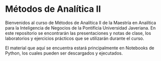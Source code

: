 # Métodos de Analítica II 

Bienvenidos al curso de Métodos de Analítica II de la Maestría en Analítica para la Inteligencia de Negocios de la Pontificia Universidad Javeriana. En este repositorio se encontrarán las presentaciones y notas de clase, los laboratorios y ejercicios prácticos que se utilizarán durante el curso. 

El material que aquí se encuentra estará principalmente en Notebooks de Python, los cuales pueden ser descargados y ejecutados. 